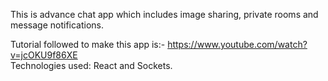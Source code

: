 This is advance chat app which includes image sharing, private rooms and </br> message notifications.
</br>

Tutorial followed to make this app is:- https://www.youtube.com/watch?v=jcOKU9f86XE </br>
Technologies used: React and Sockets.
